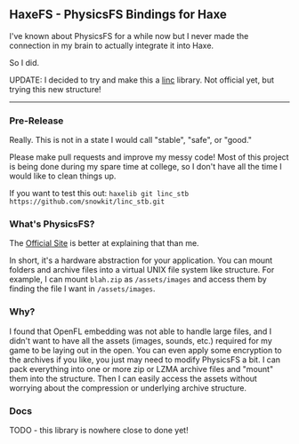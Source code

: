 ## HaxeFS - PhysicsFS Bindings for Haxe

I've known about PhysicsFS for a while now but I never made the connection in my brain to actually integrate it into Haxe.

So I did.

UPDATE: I decided to try and make this a [linc](http://snowkit.github.io/linc/) library. Not official yet, but trying this new structure!

---

### Pre-Release

Really. This is not in a state I would call "stable", "safe", or "good."

Please make pull requests and improve my messy code! Most of this project is being done during my spare time at college, so I don't have all the time I would like to clean things up.

If you want to test this out: `haxelib git linc_stb https://github.com/snowkit/linc_stb.git`

### What's PhysicsFS?

The [Official Site](https://icculus.org/physfs/) is better at explaining that than me.

In short, it's a hardware abstraction for your application. You can mount folders and archive files into a virtual UNIX file system like structure. For example, I can mount `blah.zip` as `/assets/images` and access them by finding the file I want in `/assets/images`.

### Why?

I found that OpenFL embedding was not able to handle large files, and I didn't want to have all the assets (images, sounds, etc.) required for my game to be laying out in the open. You can even apply some encryption to the archives if you like, you just may need to modify PhysicsFS a bit. I can pack everything into one or more zip or LZMA archive files and "mount" them into the structure. Then I can easily access the assets without worrying about the compression or underlying archive structure.

### Docs

TODO - this library is nowhere close to done yet!